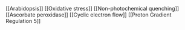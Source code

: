 [[Arabidopsis]]
[[Oxidative stress]]
[[Non-photochemical quenching]]
[[Ascorbate peroxidase]]
[[Cyclic electron flow]]
[[Proton Gradient Regulation 5]]
